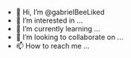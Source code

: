 - 👋 Hi, I’m @gabrielBeeLiked
- 👀 I’m interested in ...
- 🌱 I’m currently learning ...
- 💞️ I’m looking to collaborate on ...
- 📫 How to reach me ...

<!---
gabrielBeeLiked/gabrielBeeLiked is a ✨ special ✨ repository because its `README.md` (this file) appears on your GitHub profile.
You can click the Preview link to take a look at your changes.
--->
